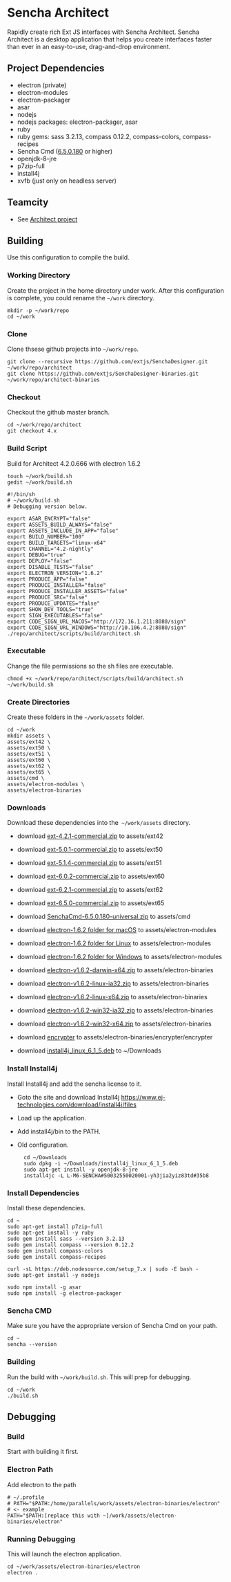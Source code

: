 # Sencha Architect

Rapidly create rich Ext JS interfaces with Sencha Architect.
Sencha Architect is a desktop application that helps you create interfaces faster than ever in an easy-to-use, drag-and-drop environment.

## Project Dependencies

 * electron (private)
 * electron-modules
 * electron-packager
 * asar
 * nodejs
 * nodejs packages: electron-packager, asar
 * ruby
 * ruby gems: sass 3.2.13, compass 0.12.2, compass-colors, compass-recipes
 * Sencha Cmd ([6.5.0.180](https://teamcity.sencha.com/viewLog.html?buildId=610248&tab=artifacts&buildTypeId=Cmd_65x_Continuous#!29lr) or higher)
 * openjdk-8-jre 
 * p7zip-full
 * install4j
 * xvfb (just only on headless server)

## Teamcity

* See [Architect project](https://teamcity.sencha.com/project.html?projectId=Architect)


## Building
Use this configuration to compile the build.

### Working Directory
Create the project in the home directory under work.
After this configuration is complete, you could rename the `~/work` directory.

	mkdir -p ~/work/repo
	cd ~/work

### Clone
Clone thsese github projects into `~/work/repo`.

	git clone --recursive https://github.com/extjs/SenchaDesigner.git ~/work/repo/architect
	git clone https://github.com/extjs/SenchaDesigner-binaries.git ~/work/repo/architect-binaries

### Checkout
Checkout the github master branch.

	cd ~/work/repo/architect
	git checkout 4.x

### Build Script
Build for Architect 4.2.0.666 with electron 1.6.2

	touch ~/work/build.sh
	gedit ~/work/build.sh

```
#!/bin/sh
# ~/work/build.sh
# Debugging version below.

export ASAR_ENCRYPT="false"
export ASSETS_BUILD_ALWAYS="false"
export ASSETS_INCLUDE_IN_APP="false"
export BUILD_NUMBER="100"
export BUILD_TARGETS="linux-x64"
export CHANNEL="4.2-nightly"
export DEBUG="true"
export DEPLOY="false"
export DISABLE_TESTS="false"
export ELECTRON_VERSION="1.6.2"
export PRODUCE_APP="false"
export PRODUCE_INSTALLER="false"
export PRODUCE_INSTALLER_ASSETS="false"
export PRODUCE_SRC="false"
export PRODUCE_UPDATES="false"
export SHOW_DEV_TOOLS="true"
export SIGN_EXECUTABLES="false"
export CODE_SIGN_URL_MACOS="http://172.16.1.211:8080/sign"
export CODE_SIGN_URL_WINDOWS="http://10.106.4.2:8080/sign"
./repo/architect/scripts/build/architect.sh
```

### Executable
Change the file permissions so the sh files are executable.

	chmod +x ~/work/repo/architect/scripts/build/architect.sh ~/work/build.sh

### Create Directories
Create these folders in the `~/work/assets` folder. 

	cd ~/work
	mkdir assets \
	assets/ext42 \
	assets/ext50 \
	assets/ext51 \
	assets/ext60 \
	assets/ext62 \
	assets/ext65 \
	assets/cmd \
	assets/electron-modules \
	assets/electron-binaries

### Downloads
Download these dependencies into the` ~/work/assets` directory.

* download [ext-4.2.1-commercial.zip](https://teamcity.sencha.com/viewLog.html?buildId=170781&buildTypeId=bt160&tab=artifacts) to assets/ext42
* download [ext-5.0.1-commercial.zip](https://teamcity.sencha.com/viewLog.html?buildId=223462&buildTypeId=Sencha5_50Distribution&tab=artifacts#!epgs1v7r4o) to assets/ext50
* download [ext-5.1.4-commercial.zip](https://teamcity.sencha.com/viewLog.html?buildId=583693&buildTypeId=Sencha5_50Distribution&tab=artifacts#!epgs1v7r4o) to assets/ext51
* download [ext-6.0.2-commercial.zip](https://teamcity.sencha.com/viewLog.html?buildId=495021&buildTypeId=Sencha6_60Distribution&tab=artifacts#!epgs1v7r4o) to assets/ext60
* download [ext-6.2.1-commercial.zip](https://teamcity.sencha.com/viewLog.html?buildId=567701&buildTypeId=Framework_61_Distribution&tab=artifacts#!epgs1v7r4o) to assets/ext62
* download [ext-6.5.0-commercial.zip](https://teamcity.sencha.com/viewLog.html?buildId=611440&buildTypeId=Framework_65_Distribution&tab=artifacts#!epgs1v7r4o) to assets/ext65
* download [SenchaCmd-6.5.0.180-universal.zip](https://teamcity.sencha.com/viewLog.html?buildId=610248&buildTypeId=Cmd_65x_Continuous&tab=artifacts#!29lr) to assets/cmd
* download [electron-1.6.2 folder for macOS](https://teamcity.sencha.com/viewLog.html?buildId=609199&tab=artifacts&buildTypeId=ElectronModules_OsxContinuous) to assets/electron-modules
* download [electron-1.6.2 folder for Linux](https://teamcity.sencha.com/viewLog.html?buildId=609197&tab=artifacts&buildTypeId=ElectronModules_Continuous) to assets/electron-modules
* download [electron-1.6.2 folder for Windows](https://teamcity.sencha.com/viewLog.html?buildId=609198&tab=artifacts&buildTypeId=ElectronModules_WindowsContinuous) to assets/electron-modules
* download [electron-v1.6.2-darwin-x64.zip](https://teamcity.sencha.com/viewLog.html?buildId=613363&tab=artifacts&buildTypeId=ElectronPrivate_OsxNightly) to assets/electron-binaries
* download [electron-v1.6.2-linux-ia32.zip](https://teamcity.sencha.com/viewLog.html?buildId=613365&tab=artifacts&buildTypeId=ElectronPrivate_LinuxNightly) to assets/electron-binaries
* download [electron-v1.6.2-linux-x64.zip](https://teamcity.sencha.com/viewLog.html?buildId=613365&tab=artifacts&buildTypeId=ElectronPrivate_LinuxNightly) to assets/electron-binaries
* download [electron-v1.6.2-win32-ia32.zip](https://teamcity.sencha.com/viewLog.html?buildId=613374&tab=artifacts&buildTypeId=ElectronPrivate_WindowsNightly) to assets/electron-binaries
* download [electron-v1.6.2-win32-x64.zip](https://teamcity.sencha.com/viewLog.html?buildId=613374&tab=artifacts&buildTypeId=ElectronPrivate_WindowsNightly) to assets/electron-binaries
* download [encrypter](https://teamcity.sencha.com/viewLog.html?buildId=613365&buildTypeId=ElectronPrivate_LinuxNightly&tab=artifacts#!ilqo8x7w0) to assets/electron-binaries/encrypter/encrypter

* download [install4j_linux_6_1_5.deb](https://www.ej-technologies.com/download/install4j/files) to ~/Downloads

### Install Install4j
Install Install4j and add the sencha license to it. 

* Goto the site and download Install4j https://www.ej-technologies.com/download/install4j/files 
* Load up the application.
* Add install4j/bin to the PATH.
* Old configuration.

		cd ~/Downloads
		sudo dpkg -i ~/Downloads/install4j_linux_6_1_5.deb
		sudo apt-get install -y openjdk-8-jre
		install4jc -L L-M6-SENCHA#50032550020001-yh3jia2yiz83td#35b8

### Install Dependencies
Install these dependencies. 

	cd ~
	sudo apt-get install p7zip-full
	sudo apt-get install -y ruby
	sudo gem install sass --version 3.2.13
	sudo gem install compass --version 0.12.2
	sudo gem install compass-colors
	sudo gem install compass-recipes

	curl -sL https://deb.nodesource.com/setup_7.x | sudo -E bash -
	sudo apt-get install -y nodejs

	sudo npm install -g asar
	sudo npm install -g electron-packager

### Sencha CMD 
Make sure you have the appropriate version of Sencha Cmd on your path.

	cd ~
	sencha --version

### Building
Run the build with `~/work/build.sh`. 
This will prep for debugging. 

	cd ~/work
	./build.sh


## Debugging

### Build
Start with building it first. 

### Electron Path
Add electron to the path

	# ~/.profile
	# PATH="$PATH:/home/parallels/work/assets/electron-binaries/electron" # <- example
	PATH="$PATH:[replace this with ~]/work/assets/electron-binaries/electron"
	
### Running Debugging
This will launch the electron application.

	cd ~/work/assets/electron-binaries/electron
	electron .

